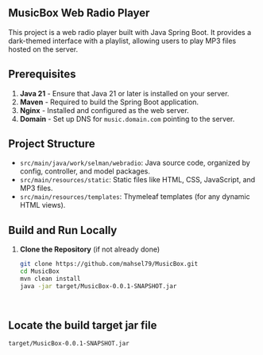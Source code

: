 ## MusicBox Web Radio Player

This project is a web radio player built with Java Spring Boot. It provides a dark-themed interface with a playlist, allowing users to play MP3 files hosted on the server.

## Prerequisites

1. **Java 21** - Ensure that Java 21 or later is installed on your server.
2. **Maven** - Required to build the Spring Boot application.
3. **Nginx** - Installed and configured as the web server.
4. **Domain** - Set up DNS for `music.domain.com` pointing to the server.

## Project Structure

- `src/main/java/work/selman/webradio`: Java source code, organized by config, controller, and model packages.
- `src/main/resources/static`: Static files like HTML, CSS, JavaScript, and MP3 files.
- `src/main/resources/templates`: Thymeleaf templates (for any dynamic HTML views).

## Build and Run Locally

1. **Clone the Repository** (if not already done)
   ```bash
   git clone https://github.com/mahsel79/MusicBox.git
   cd MusicBox
   mvn clean install
   java -jar target/MusicBox-0.0.1-SNAPSHOT.jar
   
 
## Locate the build target jar file

```bash
target/MusicBox-0.0.1-SNAPSHOT.jar
